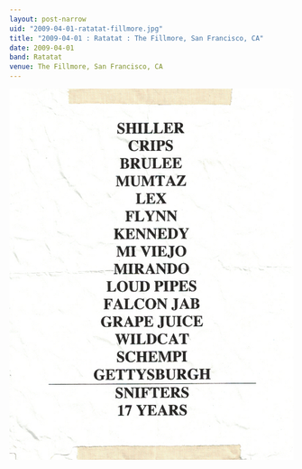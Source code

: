 ```yaml
---
layout: post-narrow
uid: "2009-04-01-ratatat-fillmore.jpg"
title: "2009-04-01 : Ratatat : The Fillmore, San Francisco, CA"
date: 2009-04-01
band: Ratatat
venue: The Fillmore, San Francisco, CA
---
```


<div class="showcase">
  <img src="/img/2009/04/20090401-Ratatat-Fillmore.jpg" alt="2009-04-01-ratatat-fillmore.jpg">
</div>
